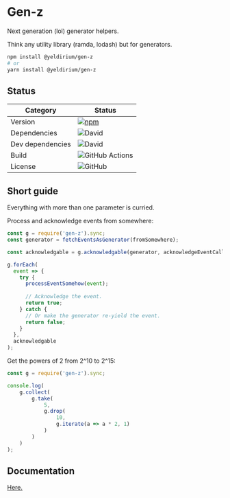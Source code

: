 # Gen-z

Next generation (lol) generator helpers.

Think any utility library (ramda, lodash) but for generators.

```sh
npm install @yeldirium/gen-z
# or
yarn install @yeldirium/gen-z
```


## Status

| Category         | Status                                                                                                  |
| ---------------- | ------------------------------------------------------------------------------------------------------- |
| Version          | [![npm](https://img.shields.io/npm/v/@yeldirium/gen-z)](https://www.npmjs.com/package/@yeldirium/gen-z) |
| Dependencies     | ![David](https://img.shields.io/david/yeldirium/gen-z)                                                  |
| Dev dependencies | ![David](https://img.shields.io/david/dev/yeldirium/gen-z)                                              |
| Build            | ![GitHub Actions](https://github.com/yeldiRium/gen-z/workflows/Release/badge.svg?branch=master)         |
| License          | ![GitHub](https://img.shields.io/github/license/yeldiRium/gen-z)                                        |

## Short guide

Everything with more than one parameter is curried.

Process and acknowledge events from somewhere:

```javascript
const g = require('gen-z').sync;
const generator = fetchEventsAsGenerator(fromSomewhere);

const acknowledgable = g.acknowledgable(generator, acknowledgeEventCallback);

g.forEach(
  event => {
    try {
      processEventSomehow(event);
    
      // Acknowledge the event.
      return true;
    } catch {
      // Or make the generator re-yield the event.
      return false;
    }
  },
  acknowledgable
);
```

Get the powers of 2 from 2^10 to 2^15:

```javascript
const g = require('gen-z').sync;

console.log(
    g.collect(
        g.take(
            5,
            g.drop(
                10,
                g.iterate(a => a * 2, 1)
            )
        )
    )
);
```

## Documentation

[Here.](./API.md)
